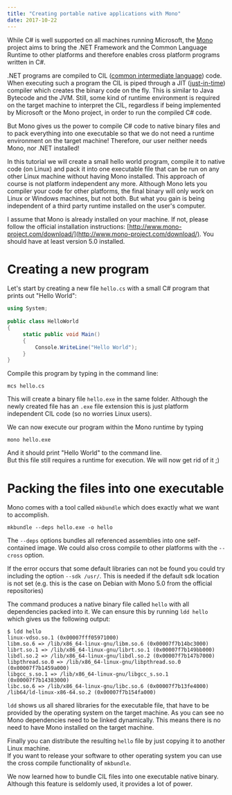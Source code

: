 ```yaml
---
title: "Creating portable native applications with Mono"
date: 2017-10-22
---
```



While C# is well supported on all machines running Microsoft, the [Mono][mono] project aims to bring the .NET Framework and the Common Language Runtime to other platforms and therefore enables cross platform programs written in C#.

.NET programs are compiled to CIL ([common intermediate language][cil]) code. When executing such a program the CIL is piped through a JIT ([just-in-time][jit]) compiler which creates the binary code on the fly. This is similar to Java Bytecode and the JVM.
Still, some kind of runtime environment is required on the target machine to interpret the CIL, regardless if being implemented by Microsoft or the Mono project, in order to run the compiled C# code.

But Mono gives us the power to compile C# code to native binary files and to pack everything into one executable so that we do not need a runtime environment on the target machine! Therefore, our user neither needs Mono, nor .NET installed!

In this tutorial we will create a small hello world program, compile it to native code (on Linux) and pack it into one executable file that can be run on any other Linux machine without having Mono installed. This approach of course is not platform independent any more. Although Mono lets you compiler your code for other platforms, the final binary will only work on Linux or Windows machines, but not both. But what you gain is being independent of a third party runtime installed on the user's computer.

I assume that Mono is already installed on your machine. If not, please follow the official installation instructions: [http://www.mono-project.com/download/](http://www.mono-project.com/download/). You should have at least version 5.0 installed.

# Creating a new program

Let's start by creating a new file `hello.cs` with a small C# program that prints out "Hello World":

```csharp
using System;
 
public class HelloWorld
{
     static public void Main()
     {
         Console.WriteLine("Hello World");
     }
}
```

Compile this program by typing in the command line:
```shell
mcs hello.cs
```
This will create a binary file `hello.exe` in the same folder. Although the newly created file has an `.exe` file extension this is just platform independent CIL code (so no worries Linux users).

We can now execute our program within the Mono runtime by typing
```shell
mono hello.exe
```
And it should print "Hello World" to the command line.  
But this file still requires a runtime for execution. We will now get rid of it ;)


# Packing the files into one executable

Mono comes with a tool called `mkbundle` which does exactly what we want to accomplish.

```shell
mkbundle --deps hello.exe -o hello
```
The `--deps` options bundles all referenced assemblies into one self-contained image. We could also cross compile to other platforms with the `--cross` option.

If the error occurs that some default libraries can not be found you could try including the option `--sdk /usr/`. This is needed if the default sdk location is not set (e.g. this is the case on Debian with Mono 5.0 from the official repositories)

The command produces a native binary file called `hello` with all dependencies packed into it. We can ensure this by running `ldd hello` which gives us the following output:

```shell
$ ldd hello
linux-vdso.so.1 (0x00007fff05971000)
libm.so.6 => /lib/x86_64-linux-gnu/libm.so.6 (0x00007f7b14bc3000)
librt.so.1 => /lib/x86_64-linux-gnu/librt.so.1 (0x00007f7b149bb000)
libdl.so.2 => /lib/x86_64-linux-gnu/libdl.so.2 (0x00007f7b147b7000)
libpthread.so.0 => /lib/x86_64-linux-gnu/libpthread.so.0 (0x00007f7b1459a000)
libgcc_s.so.1 => /lib/x86_64-linux-gnu/libgcc_s.so.1 (0x00007f7b14383000)
libc.so.6 => /lib/x86_64-linux-gnu/libc.so.6 (0x00007f7b13fe4000)
/lib64/ld-linux-x86-64.so.2 (0x00007f7b154fa000)
```
`ldd` shows us all shared libraries for the executable file, that have to be provided by the operating system on the target machine.
As you can see no Mono dependencies need to be linked dynamically. This means there is no need to have Mono installed on the target machine.

Finally you can distribute the resulting `hello` file by just copying it to another Linux machine.  
If you want to release your software to other operating system you can use the cross compile functionality of `mkbundle`.


We now learned how to bundle CIL files into one executable native binary. Although this feature is seldomly used, it provides a lot of power.





[mono]: http://www.mono-project.com/
[jit]: https://en.wikipedia.org/wiki/Just-in-time_compilation
[cil]: https://en.wikipedia.org/wiki/Common_Intermediate_Language
